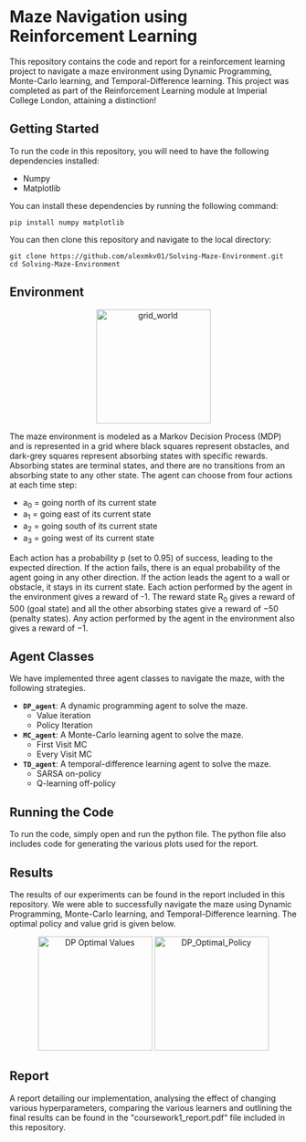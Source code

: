 # Maze Navigation using Reinforcement Learning #
This repository contains the code and report for a reinforcement learning project to navigate a maze environment using Dynamic Programming, Monte-Carlo learning, and Temporal-Difference learning. This project was completed as part of the Reinforcement Learning module at Imperial College London, attaining a distinction!

## Getting Started ##
To run the code in this repository, you will need to have the following dependencies installed:
  - Numpy
  - Matplotlib
  
You can install these dependencies by running the following command:
``` linux
pip install numpy matplotlib
```

You can then clone this repository and navigate to the local directory:
``` linux
git clone https://github.com/alexmkv01/Solving-Maze-Environment.git
cd Solving-Maze-Environment
```

## Environment ##

<p align="center">
  <img width="200" alt="grid_world" src="https://user-images.githubusercontent.com/72558653/209362584-9ab650f7-9414-4173-ab6c-808f0a12912d.png">
</p>

The maze environment is modeled as a Markov Decision Process (MDP) and is represented in a grid where black squares represent obstacles, and dark-grey squares represent absorbing states with specific rewards. Absorbing states are terminal states, and there are no transitions from an absorbing state to any other state.
The agent can choose from four actions at each time step:
  - a<sub>0</sub> = going north of its current state
  - a<sub>1</sub> = going east of its current state
  - a<sub>2</sub> = going south of its current state
  - a<sub>3</sub> = going west of its current state
  
Each action has a probability p (set to 0.95) of success, leading to the expected direction. If the action fails, there is an equal probability of the agent going in any other direction. If the action leads the agent to a wall or obstacle, it stays in its current state. Each action performed by the agent in the environment gives a reward of -1. The reward state R<sub>0</sub> gives a reward of 500 (goal state) and all the other absorbing states give a reward of −50 (penalty states). Any action performed by the agent in the environment also gives a reward of −1. 

## Agent Classes ## 
We have implemented three agent classes to navigate the maze, with the following strategies.

  - **`DP_agent`**: A dynamic programming agent to solve the maze. 
    - Value iteration 
    - Policy Iteration 
  - **`MC_agent`**: A Monte-Carlo learning agent to solve the maze.
    - First Visit MC
    - Every Visit MC
  - **`TD_agent`**: A temporal-difference learning agent to solve the maze.
    - SARSA on-policy
    - Q-learning off-policy

## Running the Code ##
To run the code, simply open and run the python file. The python file also includes code for generating the various plots used for the report.

## Results ## 
The results of our experiments can be found in the report included in this repository. We were able to successfully navigate the maze using Dynamic Programming, Monte-Carlo learning, and Temporal-Difference learning. The optimal policy and value grid is given below.

<p align="center">
  <img width="200" alt="DP Optimal Values" src="https://user-images.githubusercontent.com/72558653/209364099-f33f711a-2ad5-4661-9adc-d0b17b1635a7.png">
  <img width="200" alt="DP_Optimal_Policy" src="https://user-images.githubusercontent.com/72558653/209364117-e5327df0-0bfc-415a-914a-cb4431bd3600.png">
</p>

## Report ## 
A report detailing our implementation, analysing the effect of changing various hyperparameters, comparing the various learners and outlining the final results can be found in the "coursework1_report.pdf" file included in this repository. 




